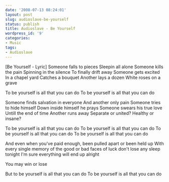 ```yaml
---
date: '2008-07-13 08:24:01'
layout: post
slug: audioslave-be-yourself
status: publish
title: Audioslave - Be Yourself
wordpress_id: '9'
categories:
- Music
tags:
- Audioslave
---
```




[Be Yourself - Lyric]
Someone falls to pieces
Sleepin all alone
Someone kills the pain
Spinning in the silence
To finally drift away
Someone gets excited
In a chapel yard
Catches a bouquet
Another lays a dozen
White roses on a grave

To be yourself is all that you can do
To be yourself is all that you can do

Someone finds salvation in everyone
And another only pain
Someone tries to hide himself
Down inside himself he prays
Someone swears his true love
Untill the end of time
Another runs away
Separate or united?
Healthy or insane?

To be yourself is all that you can do
To be yourself is all that you can do
To be yourself is all that you can do
To be yourself is all that you can do

And even when you've paid enough, been pulled apart or been held up
With every single memory of the good or bad faces of luck
don't lose any sleep tonight
I'm sure everything will end up alright

You may win or lose

But to be yourself is all that you can do
To be yourself is all that you can do
